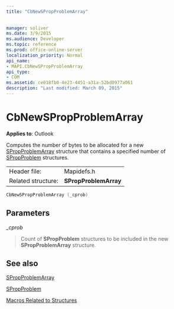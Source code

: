 ```yaml
---
title: "CbNewSPropProblemArray"
 
 
manager: soliver
ms.date: 3/9/2015
ms.audience: Developer
ms.topic: reference
ms.prod: office-online-server
localization_priority: Normal
api_name:
- MAPI.CbNewSPropProblemArray
api_type:
- COM
ms.assetid: ce018fb0-4e23-4451-a31a-52bd0977a061
description: "Last modified: March 09, 2015"
---
```


# CbNewSPropProblemArray

  
  
**Applies to**: Outlook 
  
Computes the number of bytes to be allocated for a new [SPropProblemArray](spropproblemarray.md) structure that contains a specified number of [SPropProblem](spropproblem.md) structures. 
  
|||
|:-----|:-----|
|Header file:  <br/> |Mapidefs.h  <br/> |
|Related structure:  <br/> |**SPropProblemArray** <br/> |
   
```cpp
CbNewSPropProblemArray (_cprob)
```

## Parameters

 __cprob_
  
> Count of **SPropProblem** structures to be included in the new **SPropProblemArray** structure. 
    
## See also



[SPropProblemArray](spropproblemarray.md)
  
[SPropProblem](spropproblem.md)


[Macros Related to Structures](macros-related-to-structures.md)

